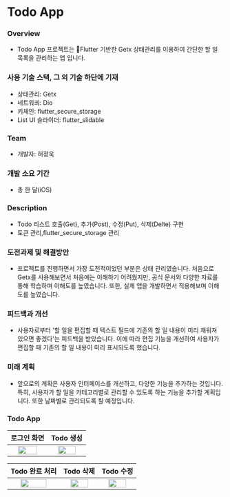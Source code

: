 # Todo App

### Overview
* Todo App 프로젝트는 Flutter 기반한 Getx 상태관리를 이용하여 간단한 할 일 목록을 관리하는 앱 입니다. 

### 사용 기술 스택, 그 외 기술 하단에 기재
* 상태관리: Getx
* 네트워킈: Dio
* 키체인: flutter_secure_storage
* List UI 슬라이더: flutter_slidable
  
### Team
- 개발자: 허정욱
  
### 개발 소요 기간
* 총 한 달(iOS)

### Description
* Todo 리스트 호출(Get), 추가(Post), 수정(Put), 삭제(Delte) 구현
* 토큰 관리,flutter_secure_storage 관리

### 도전과제 및 해결방안
* 프로젝트를 진행하면서 가장 도전적이었던 부분은 상태 관리였습니다. 처음으로 Getx를 사용해보면서 처음에는 이해하기 어려웠지만, 공식 문서와 다양한 자료를 통해 학습하며 이해도를 높였습니다. 또한, 실제 앱을 개발하면서 적용해보며 이해도를 높였습니다.

### 피드백과 개선
* 사용자로부터 '할 일을 편집할 때 텍스트 필드에 기존의 할 일 내용이 미리 채워져 있으면 좋겠다'는 피드백을 받았습니다. 이에 따라 편집 기능을 개선하여 사용자가 편집할 때 기존의 할 일 내용이 미리 표시되도록 했습니다.

### 미래 계획
* 앞으로의 계획은 사용자 인터페이스를 개선하고, 다양한 기능을 추가하는 것입니다. 특히, 사용자가 할 일을 카테고리별로 관리할 수 있도록 하는 기능을 추가할 계획입니다. 또한 날짜별로 관리되도록 할 예정입니다.



### Todo App 

|로그인 화면|Todo 생성|
|:-:|:-:|
|<img src = "https://github.com/johnjeongukhur/todo_flutter/assets/47841046/6ef1ad90-797d-4b99-b38b-b44685ca3c58" width = "75%" heigth = "75%"></img><br/>|<img src = "https://github.com/johnjeongukhur/todo_flutter/assets/47841046/96d75f26-7c63-45c1-98bd-17567c41f8b6" width = "75%" heigth = "75%"></img><br/>

|Todo 완료 처리|Todo 삭제|Todo 수정|
|:-:|:-:|:-:|
|<img src = "https://github.com/johnjeongukhur/todo_flutter/assets/47841046/d64176ef-6b60-44db-93f3-833e30cb3a67" width = "75%" heigth = "75%"></img><br/>|<img src = "https://github.com/johnjeongukhur/todo_flutter/assets/47841046/cc5124ba-61ce-4740-af88-d30682380af3" width = "75%" heigth = "75%"></img><br/>|<img src = "https://github.com/johnjeongukhur/todo_flutter/assets/47841046/816a4908-b708-4cc1-9a27-65717ea3ddba" width = "75%" heigth = "75%"></img><br/>||
